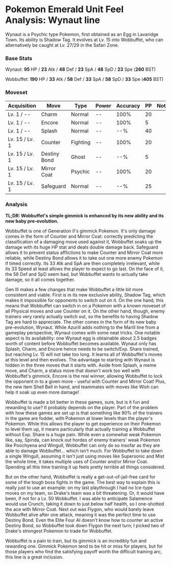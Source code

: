 # Pokemon Emerald Unit Feel Analysis: Wynaut line

Wynaut is a Psychic type Pokemon, first obtained as an Egg in Lavaridge Town. Its ability is Shadow Tag. It evolves at Lv. 15 into Wobbuffet, who can alternatively be caught at Lv. 27/29 in the Safari Zone.

### Base Stats

Wynaut: **95** HP / **23** Atk / **48** Def / **23** SpA / **48** SpD / **23** Spe (**260** BST)

Wobbuffet: **190** HP / **33** Atk / **58** Def / **33** SpA / **58** SpD / **33** Spe (**405** BST)

### Moveset

| Acquisition    | Move         | Type     | Power | Accuracy | PP | Notes |
|----------------|--------------|----------|-------|----------|----|-------|
| Lv. 1 / --     | Charm        | Normal   | --    | 100%     | 20 |       |
| Lv. 1 / --     | Encore       | Normal   | --    | 100%     | 5  |       |
| Lv. 1 / --     | Splash       | Normal   | --    | --%      | 40 |       |
| Lv. 15 / Lv. 1 | Counter      | Fighting | --    | 100%     | 20 |       |
| Lv. 15 / Lv. 1 | Destiny Bond | Ghost    | --    | --%      | 5  |       |
| Lv. 15 / Lv. 1 | Mirror Coat  | Psychic  | --    | 100%     | 20 |       |
| Lv. 15 / Lv. 1 | Safeguard    | Normal   | --    | --%      | 25 |       |

### Analysis

**TL;DR: Wobbuffet's simple gimmick is enhanced by its new ability and its new baby pre-evolution.**

Wobbuffet is one of Generation II's gimmick Pokemon. It's only damage comes in the form of Counter and Mirror Coat: correctly predicting the classification of a damaging move used against it, Wobbuffet soaks up the damage with its huge HP stat and deals double damage back. Safeguard allows it to prevent status afflictions to make Counter and Mirror Coat more reliable, while Destiny Bond allows it to take out one more enemy Pokemon if timed correctly. Its 33 Atk and SpA are then completely irrelevant, while its 33 Speed at least allows the player to expect to go last. On the face of it, the 58 Def and SpD seem bad, but Wobbuffet wants to actually take damage, so it all comes together. 

Gen III makes a few changes that make Wobbuffet a little bit more consistent and viable. First is in its new exclusive ability, Shadow Tag, which makes it impossible for opponents to switch out on it. On the one hand, this means that Wobbuffet can switch in on a Pokemon with a known moveset of all Physical moves and use Counter on it. On the other hand, though, enemy trainers very rarely actually switch out, so the benefits to having Shadow Tag are hard to appreciate. The other comes in the form of its new baby pre-evolution, Wynaut. While Azurill adds nothing to the Marill line from a gameplay perspective, Wynaut comes with some neat tricks. One notable aspect is its availability: one Wynaut egg is obtainable about 2.5 badges worth of content before Wobbuffet becomes available. Wynaut only has Splash, Charm, and Encore hence needs to be switch/Exp. Share trained, but reaching Lv. 15 will not take too long. It learns all of Wobbuffet's moves at this level and then evolves. The advantage to starting with Wynaut is hidden in the three moves that it starts with. Aside from Splash, a meme move, and Charm, a status move that doesn't work too well with Wobbuffet's gimmick, Encore is the real winner, allowing Wobbuffet to lock the opponent in to a given move - useful with Counter and Mirror Coat! Plus, the new item Shell Bell in hand, and teammates with moves like Wish can help it soak up even more damage!

Wobbuffet is made a bit better in these games, sure, but is it fun and rewarding to use? It probably depends on the player. Part of the problem with how these games are set up is that something like 90% of the trainers in the game are fodder, with Pokemon at lower levels than the player's Pokemon. While this allows the player to get experience on their Pokemon to level them up, it means particularly that actually training a Wobbuffet without Exp. Share is a huge pain. While even a somewhat weak Pokemon like, say, Spinda, can knock out hordes of enemy trainers' weak Pokemon like Poochyena and Wingull, Wobbuffet can only do so insofar as they are able to damage Wobbuffet... which isn't much. For Wobbuffet to take down a single Wingull, assuming it isn't just using moves like Supersonic and Mist the whole time, it takes multiple uses of Counter and/or Mirror Coat. Spending all this time training it up feels pretty terrible all things considered.

But on the other hand, Wobbuffet is really a get-out-of-jail-free card for some of the tough boss fights in the game. The best way to explain this is really just to use an example: on my last playthrough I had no Ice-type moves on my team, so Drake's team was a bit threatening. Or, it would have been, if not for a Lv. 50 Wobbuffet. I was able to anticipate Salamence would use Crunch, taking it down to just below half health, so I one-shotted the ace with Mirror Coat. Next out was Flygon, who would barely leave Wobbuffet alive after one attack, meaning it was the perfect time to use Destiny Bond. Even the Elite Four AI doesn't know how to counter an active Destiny Bond, so Wobbuffet took down Flygon the next turn; I picked two of Drake's strongest Pokemon to trade for Wobbuffet. 

Wobbuffet is a pain to train, but its gimmick is an incredibly fun and rewarding one. Gimmick Pokemon tend to be hit or miss for players, but for those players who find the satisfying payoff worth the difficult training arc, this line is a great inclusion.